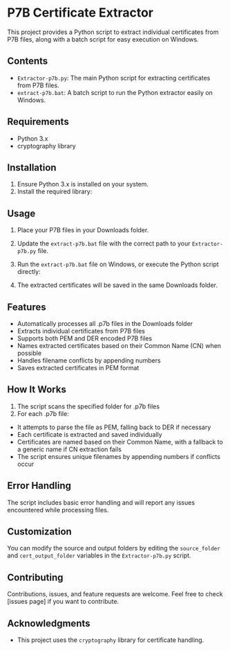 # P7B Certificate Extractor

This project provides a Python script to extract individual certificates from P7B files, along with a batch script for easy execution on Windows.

## Contents

- `Extractor-p7b.py`: The main Python script for extracting certificates from P7B files.
- `extract-p7b.bat`: A batch script to run the Python extractor easily on Windows.

## Requirements

- Python 3.x
- cryptography library

## Installation

1. Ensure Python 3.x is installed on your system.
2. Install the required library:

## Usage

1. Place your P7B files in your Downloads folder.
2. Update the `extract-p7b.bat` file with the correct path to your `Extractor-p7b.py` file.
3. Run the `extract-p7b.bat` file on Windows, or execute the Python script directly:


4. The extracted certificates will be saved in the same Downloads folder.

## Features

- Automatically processes all .p7b files in the Downloads folder
- Extracts individual certificates from P7B files
- Supports both PEM and DER encoded P7B files
- Names extracted certificates based on their Common Name (CN) when possible
- Handles filename conflicts by appending numbers
- Saves extracted certificates in PEM format

## How It Works

1. The script scans the specified folder for .p7b files
2. For each .p7b file:
- It attempts to parse the file as PEM, falling back to DER if necessary
- Each certificate is extracted and saved individually
- Certificates are named based on their Common Name, with a fallback to a generic name if CN extraction fails
- The script ensures unique filenames by appending numbers if conflicts occur

## Error Handling

The script includes basic error handling and will report any issues encountered while processing files.

## Customization

You can modify the source and output folders by editing the `source_folder` and `cert_output_folder` variables in the `Extractor-p7b.py` script.

## Contributing

Contributions, issues, and feature requests are welcome. Feel free to check [issues page] if you want to contribute.

## Acknowledgments

- This project uses the `cryptography` library for certificate handling.